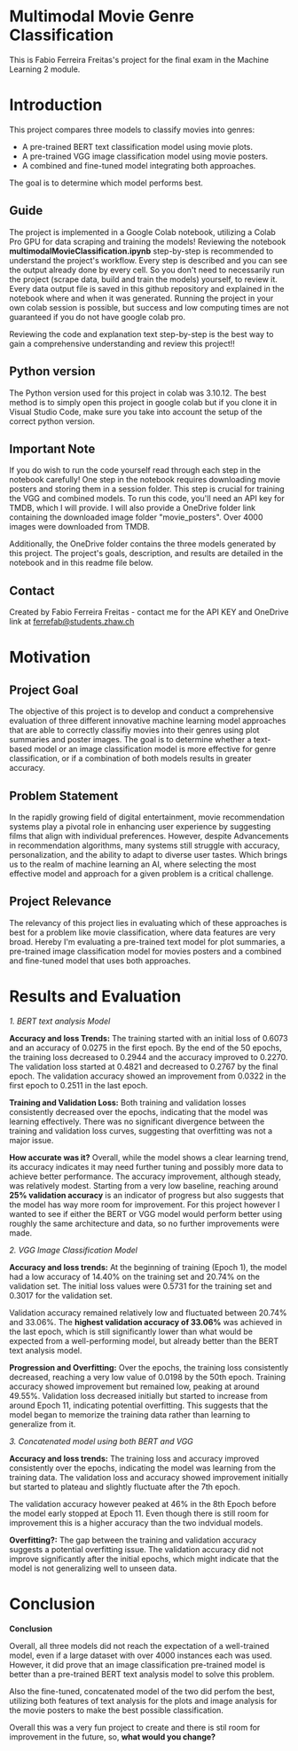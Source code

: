 # Multimodal Movie Genre Classification
This is Fabio Ferreira Freitas's project for the final exam in the Machine Learning 2 module.

# Introduction
This project compares three models to classify movies into genres:
  - A pre-trained BERT text classification model using movie plots.
  - A pre-trained VGG image classification model using movie posters.
  - A combined and fine-tuned model integrating both approaches.

The goal is to determine which model performs best.

## Guide
The project is implemented in a Google Colab notebook, utilizing a Colab Pro GPU for data scraping and training the models! Reviewing the notebook **multimodalMovieClassification.ipynb** step-by-step is recommended to understand the project's workflow. Every step is described and you can see the output already done by every cell. So you don't need to necessarily run the project (scrape data, build and train the models) yourself, to review it. Every data output file is saved in this github repository and explained in the notebook where and when it was generated. Running the project in your own colab session is possible, but success and low computing times are not guaranteed if you do not have google colab pro. 

Reviewing the code and explanation text step-by-step is the best way to gain a comprehensive understanding and review this project!!

## Python version
The Python version used for this project in colab was 3.10.12. The best method is to simply open this project in google colab but if you clone it in Visual Studio Code, make sure you take into account the setup of the correct python version.

## Important Note
If you do wish to run the code yourself read through each step in the notebook carefully!
One step in the notebook requires downloading movie posters and storing them in a session folder. This step is crucial for training the VGG and combined models. To run this code, you'll need an API key for TMDB, which I will provide.
I will also provide a OneDrive folder link containing the downloaded image folder "movie_posters". Over 4000 images were downloaded from TMDB.

Additionally, the OneDrive folder contains the three models generated by this project. The project's goals, description, and results are detailed in the notebook and in this readme file below.

## Contact
Created by Fabio Ferreira Freitas - contact me for the API KEY and OneDrive link at ferrefab@students.zhaw.ch


# Motivation
## Project Goal
The objective of this project is to develop and conduct a comprehensive evaluation of three different innovative machine learning model approaches that are able to correctly classifiy movies into their genres using plot summaries and poster images. The goal is to determine whether a text-based model or an image classification model is more effective for genre classification, or if a combination of both models results in greater accuracy.

## Problem Statement
In the rapidly growing field of digital entertainment, movie recommendation systems play a pivotal role in enhancing user experience by suggesting films that align with individual preferences. However, despite Advancements in recommendation algorithms, many systems still struggle with accuracy, personalization, and the ability to adapt to diverse user tastes. Which brings us to the realm of machine learning an AI, where selecting the most effective model and approach for a given problem is a critical challenge.

## Project Relevance
The relevancy of this project lies in evaluating which of these approaches is best for a problem like movie classification, where data features are very broad. Hereby I'm evaluating a pre-trained text model for plot summaries, a pre-trained image classification model for movies posters and a combined and fine-tuned model that uses both approaches.

# Results and Evaluation
*1. BERT text analysis Model*

**Accuracy and loss Trends:**
The training started with an initial loss of 0.6073 and an accuracy of 0.0275 in the first epoch.
By the end of the 50 epochs, the training loss decreased to 0.2944 and the accuracy improved to 0.2270.
The validation loss started at 0.4821 and decreased to 0.2767 by the final epoch.
The validation accuracy showed an improvement from 0.0322 in the first epoch to 0.2511 in the last epoch.

**Training and Validation Loss:**
Both training and validation losses consistently decreased over the epochs, indicating that the model was learning effectively.
There was no significant divergence between the training and validation loss curves, suggesting that overfitting was not a major issue.

**How accurate was it?**
Overall, while the model shows a clear learning trend, its accuracy indicates it may need further tuning and possibly more data to achieve better performance.
The accuracy improvement, although steady, was relatively modest. Starting from a very low baseline, reaching around **25% validation accuracy** is an indicator of progress but also suggests that the model has way more room for improvement. For this project however I wanted to see if either the BERT or VGG model would perform better using roughly the same architecture and data, so no further improvements were made.

*2. VGG Image Classification Model*

**Accuracy and loss trends:**
At the beginning of training (Epoch 1), the model had a low accuracy of 14.40% on the training set and 20.74% on the validation set. The initial loss values were 0.5731 for the training set and 0.3017 for the validation set.

Validation accuracy remained relatively low and fluctuated between 20.74% and 33.06%. The **highest validation accuracy of 33.06%** was achieved in the last epoch, which is still significantly lower than what would be expected from a well-performing model, but already better than the BERT text analysis model.

**Progression and Overfitting:**
Over the epochs, the training loss consistently decreased, reaching a very low value of 0.0198 by the 50th epoch. Training accuracy showed improvement but remained low, peaking at around 49.55%. Validation loss decreased initially but started to increase from around Epoch 11, indicating potential overfitting. This suggests that the model began to memorize the training data rather than learning to generalize from it.

*3. Concatenated model using both BERT and VGG*

**Accuracy and loss trends:**
The training loss and accuracy improved consistently over the epochs, indicating the model was learning from the training data. The validation loss and accuracy showed improvement initially but started to plateau and slightly fluctuate after the 7th epoch.

The validation accuracy however peaked at 46% in the 8th Epoch before the model early stopped at Epoch 11. Even though there is still room for improvement this is a higher accuracy than the two indvidual models.

**Overfitting?:**
The gap between the training and validation accuracy suggests a potential overfitting issue. The validation accuracy did not improve significantly after the initial epochs, which might indicate that the model is not generalizing well to unseen data.


# Conclusion
**Conclusion**

Overall, all three models did not reach the expectation of a well-trained model, even if a large dataset with over 4000 instances each was used. However, it did prove that an image classification pre-trained model is better than a pre-trained BERT text analysis model to solve this problem.

Also the fine-tuned, concatenated model of the two did perfom the best, utilizing both features of text analysis for the plots and image analysis for the movie posters to make the best possible classification.

Overall this was a very fun project to create and there is stil room for improvement in the future, so, **what would you change?**
